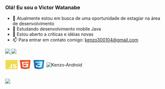 ### Olá! Eu sou o Victor Watanabe

- 🔭 Atualmente estou em busca de uma oportunidade de estagiar na área de desenvolvimento
- 🌱 Estudando desenvolvimento mobile Java
- 🤔 Estou aberto a críticas e idéias novas
- 📫 Para entrar em contato comigo: kenzo300104@gmail.com
<div>
  <a href="https://github.com/kenzo3001">
    <img height="180em" src="https://github-readme-stats.vercel.app/api?username=kenzo3001&show_icons=true&theme=dark" />
    <img height="180em" src="https://github-readme-stats.vercel.app/api/top-langs/?username=kenzo3001&layout=compact&theme=dark" />
  </a>
</div>
<div style="display: inline_block"><br>
  <img align="center" alt="Kenzo-Js" height="30" width="40" src="https://raw.githubusercontent.com/devicons/devicon/master/icons/javascript/javascript-plain.svg">
  <img align="center" alt="Kenzo-HTML" height="30" width="40" src="https://raw.githubusercontent.com/devicons/devicon/master/icons/html5/html5-original.svg">
  <img align="center" alt="Kenzo-CSS" height="30" width="40" src="https://raw.githubusercontent.com/devicons/devicon/master/icons/css3/css3-original.svg">
  <img align="center" alt="Kenzo-Android" height="30" width="40" src="https://icongr.am/devicon/android-original.svg?size=120&color=00ff11">
</div>

##

 <a href="https://www.linkedin.com/in/victor-kenzo-nobre-watanabe-009767265" target="_blank"><img src="https://img.shields.io/badge/-LinkedIn-%230077B5?style=for-the-badge&logo=linkedin&logoColor=white" target="_blank"></a> 
